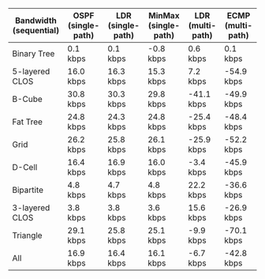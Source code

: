 | Bandwidth (sequential) | OSPF (single-path) | LDR (single-path) | MinMax (single-path) | LDR (multi-path) | ECMP (multi-path) |
| ---------------------- | ------------------ | ----------------- | -------------------- | ---------------- | ----------------- |
| Binary Tree            | 0.1 kbps           | 0.1 kbps          | -0.8 kbps            | 0.6 kbps         | 0.1 kbps          |
| 5-layered CLOS         | 16.0 kbps          | 16.3 kbps         | 15.3 kbps            | 7.2 kbps         | -54.9 kbps        |
| B-Cube                 | 30.8 kbps          | 30.3 kbps         | 29.8 kbps            | -41.1 kbps       | -49.9 kbps        |
| Fat Tree               | 24.8 kbps          | 24.3 kbps         | 24.8 kbps            | -25.4 kbps       | -48.4 kbps        |
| Grid                   | 26.2 kbps          | 25.8 kbps         | 26.1 kbps            | -25.9 kbps       | -52.2 kbps        |
| D-Cell                 | 16.4 kbps          | 16.9 kbps         | 16.0 kbps            | -3.4 kbps        | -45.9 kbps        |
| Bipartite              | 4.8 kbps           | 4.7 kbps          | 4.8 kbps             | 22.2 kbps        | -36.6 kbps        |
| 3-layered CLOS         | 3.8 kbps           | 3.8 kbps          | 3.6 kbps             | 15.6 kbps        | -26.9 kbps        |
| Triangle               | 29.1 kbps          | 25.8 kbps         | 25.1 kbps            | -9.9 kbps        | -70.1 kbps        |
| All                    | 16.9 kbps          | 16.4 kbps         | 16.1 kbps            | -6.7 kbps        | -42.8 kbps        |
